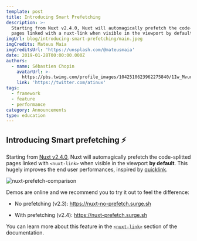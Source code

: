 ```yaml
---
template: post
title: Introducing Smart Prefetching
description: >-
  Starting from Nuxt v2.4.0, Nuxt will automagically prefetch the code-splitted
  pages linked with a nuxt-link when visible in the viewport by default.
imgUrl: blog/introducing-smart-prefetching/main.jpeg
imgCredits: Mateus Maia
imgCreditsUrl: 'https://unsplash.com/@mateusmaia'
date: 2019-01-28T00:00:00.000Z
authors:
  - name: Sébastien Chopin
    avatarUrl: >-
      https://pbs.twimg.com/profile_images/1042510623962275840/1Iw_Mvud_400x400.jpg
    link: 'https://twitter.com/atinux'
tags:
  - framework
  - feature
  - performance
category: Announcements
type: education
---
```


## Introducing Smart prefetching ⚡️

Starting from [Nuxt v2.4.0](https://github.com/nuxt/nuxt.js/releases/tag/v2.4.0), Nuxt will automagically prefetch the code-splitted pages linked with `<nuxt-link>` when visible in the viewport **by default**. This hugely improves the end user performances, inspired by [quicklink](https://github.com/GoogleChromeLabs/quicklink).

![nuxt-prefetch-comparison](https://res.cloudinary.com/practicaldev/image/fetch/s--jP7Crsw7--/c_limit%2Cf_auto%2Cfl_progressive%2Cq_66%2Cw_880/https://user-images.githubusercontent.com/904724/51692960-4158be80-1ffe-11e9-9299-61881d06412e.gif)

Demos are online and we recommend you to try it out to feel the difference:

*   No prefetching (v2.3): <https://nuxt-no-prefetch.surge.sh>

*   With prefetching (v2.4): <https://nuxt-prefetch.surge.sh>

You can learn more about this feature in the [`<nuxt-link>`](/docs/features/nuxt-components#the-nuxtlink-component) section of the documentation.
